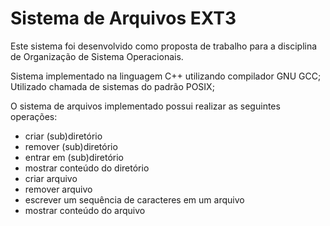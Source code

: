 # Sistema de Arquivos EXT3

Este sistema foi desenvolvido como proposta de trabalho para a disciplina de Organização de Sistema Operacionais.

Sistema implementado na linguagem C++ utilizando compilador GNU GCC;
Utilizado chamada de sistemas do padrão POSIX;

O sistema de arquivos implementado possui realizar as seguintes operações:
    
* criar (sub)diretório
* remover (sub)diretório
* entrar em (sub)diretório
* mostrar conteúdo do diretório
* criar arquivo 
* remover arquivo
* escrever um sequência de caracteres em um arquivo
* mostrar conteúdo do arquivo
